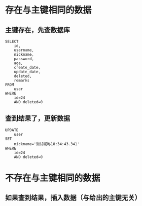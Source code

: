 # 存在与主键相同的数据

## 主键存在，先查数据库

    SELECT
        id,
        username,
        nickname,
        password,
        age,
        create_date,
        update_date,
        deleted,
        remarks
    FROM
        user
    WHERE
        id=24
        AND deleted=0

## 查到结果了，更新数据

    UPDATE
        user
    SET
        nickname='测试昵称18:34:43.341'
    WHERE
        id=24
        AND deleted=0

# 不存在与主键相同的数据

## 如果查到结果，插入数据（与给出的主键无关）